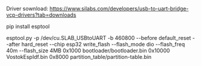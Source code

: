 Driver sownload: https://www.silabs.com/developers/usb-to-uart-bridge-vcp-drivers?tab=downloads

pip install esptool

esptool.py -p /dev/cu.SLAB_USBtoUART -b 460800 --before default_reset --after hard_reset --chip esp32 write_flash --flash_mode dio --flash_freq 40m --flash_size 4MB 0x1000 bootloader/bootloader.bin 0x10000 VostokEspIdf.bin 0x8000 partition_table/partition-table.bin